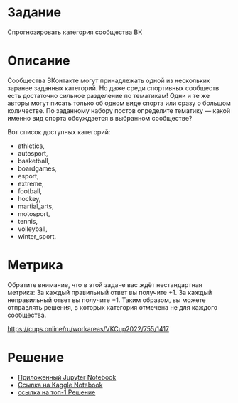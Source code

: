 # Задание
Спрогнозировать категория сообщества ВК

# Описание
Сообщества ВКонтакте могут принадлежать одной из нескольких заранее заданных категорий. Но даже среди спортивных сообществ есть достаточно сильное разделение по тематикам! Одни и те же авторы могут писать только об одном виде спорта или сразу о большом количестве.
По заданному набору постов определите тематику — какой именно вид спорта обсуждается в выбранном сообществе?

Вот список доступных категорий:

- athletics,
- autosport,
- basketball,
- boardgames,
- esport,
- extreme,
- football,
- hockey,
- martial_arts,
- motosport,
- tennis,
- volleyball,
- winter_sport.

#  Метрика
Обратите внимание, что в этой задаче вас ждёт нестандартная метрика:
За каждый правильный ответ вы получите +1.
За каждый неправильный ответ вы получите −1.
Таким образом, вы можете отправлять решения, в которых категория отмечена не для каждого сообщества.

https://cups.online/ru/workareas/VKCup2022/755/1417

# Решение

* [Приложенный Jupyter Notebook](vk-cup-1-nlp.ipynb)
* [Ссылка на Kaggle Notebook](https://www.kaggle.com/code/fanipolsky/vk-cup-1-nlp)
* [ссылка на топ-1 Решение](https://github.com/e0xextazy/vkcup2022-first-stage/blob/main/EDA.ipynb)
